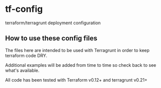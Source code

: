 # tf-config
terraform/terragrunt deployment configuration

## How to use these config files
The files here are intended to be used with Terragrunt in order to keep terraform code DRY. 

Additional examples will be added from time to time so check back to see what's available.

All code has been tested with Terraform v0.12+ and terragrunt v0.21+


